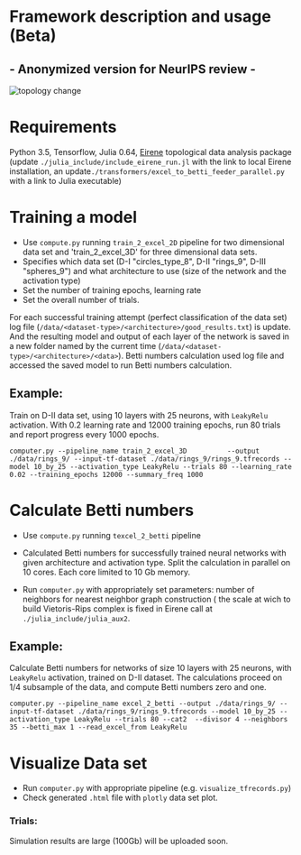 # Framework description and usage (Beta) 


## - Anonymized version for NeurIPS review - 


![topology change](https://github.com/topnn/topnn_framework/blob/master/pics/topology_change.png)


# Requirements
Python 3.5,
Tensorflow,
Julia 0.64,
[Eirene](https://github.com/Eetion/Eirene.jl) topological data analysis package
(update `./julia_include/include_eirene_run.jl` with the link to local Eirene installation, an update`./transformers/excel_to_betti_feeder_parallel.py` with a link to Julia executable)

# Training a model
* Use `compute.py` running  `train_2_excel_2D` pipeline for two dimensional data set and 'train_2_excel_3D' for three dimensional data sets.
* Specifies which data set (D-I "circles_type_8", D-II "rings_9", D-III "spheres_9") and what architecture to use (size of the network and the activation type)
* Set the number of training epochs, learning rate
* Set the overall number of trials.

For each successful training attempt (perfect classification of the data set) log file (`/data/<dataset-type>/<architecture>/good_results.txt`) is update. And the resulting model and output of each layer of the network is saved in a new folder named by the current time (`/data/<dataset-type>/<architecture>/<data>`). Betti numbers calculation used log file and accessed the saved model to run Betti numbers calculation.  

## Example:
Train on D-II data set, using 10 layers with 25  neurons, with `LeakyRelu` activation. With 0.2 learning rate and 12000 training epochs, run 80 trials and report progress every 1000 epochs.  

`computer.py --pipeline_name train_2_excel_3D          --output ./data/rings_9/ --input-tf-dataset ./data/rings_9/rings_9.tfrecords --model 10_by_25 --activation_type LeakyRelu --trials 80 --learning_rate 0.02 --training_epochs 12000 --summary_freq 1000`

# Calculate Betti numbers

* Use `compute.py` running  `texcel_2_betti` pipeline
* Calculated Betti numbers for successfully trained neural networks with given architecture and activation type. Split the calculation in parallel on 10 cores. Each core limited to 10 Gb memory.  

* Run `computer.py` with appropriately set parameters: number of neighbors for nearest neighbor graph construction  ( the scale at wich to build Vietoris-Rips complex is fixed in Eirene call at `./julia_include/julia_aux2`.  

## Example:
Calculate Betti numbers for networks of size 10 layers with 25 neurons, with `LeakyRelu` activation, trained on D-II dataset. The calculations proceed on 1/4 subsample of the data, and compute Betti numbers zero and one.

`computer.py --pipeline_name excel_2_betti --output ./data/rings_9/ --input-tf-dataset ./data/rings_9/rings_9.tfrecords --model 10_by_25 --activation_type LeakyRelu --trials 80 --cat2  --divisor 4 --neighbors 35 --betti_max 1 --read_excel_from LeakyRelu`

# Visualize Data set
* Run `computer.py` with appropriate pipeline (e.g. `visualize_tfrecords.py`)
* Check generated `.html` file with `plotly` data set plot.


### Trials:

Simulation results are large (100Gb) will be uploaded soon. 
